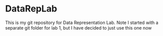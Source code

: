 # DataRepLab

This is my git repository for Data Representation Lab. Note I started with a separate git folder for lab 1, but I have decided to just use this one now
